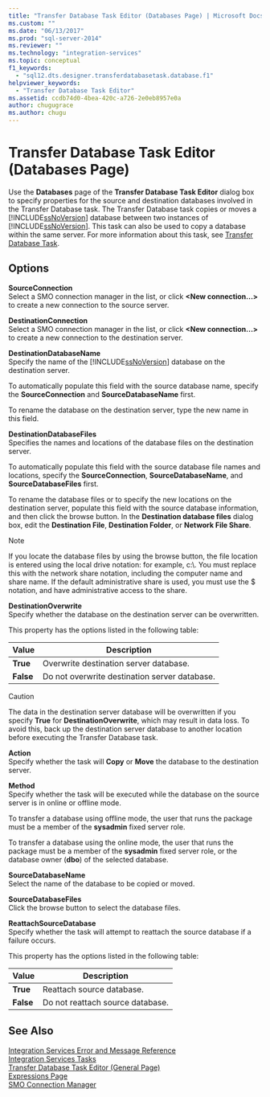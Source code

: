 ```yaml
---
title: "Transfer Database Task Editor (Databases Page) | Microsoft Docs"
ms.custom: ""
ms.date: "06/13/2017"
ms.prod: "sql-server-2014"
ms.reviewer: ""
ms.technology: "integration-services"
ms.topic: conceptual
f1_keywords: 
  - "sql12.dts.designer.transferdatabasetask.database.f1"
helpviewer_keywords: 
  - "Transfer Database Task Editor"
ms.assetid: ccdb74d0-4bea-420c-a726-2e0eb8957e0a
author: chugugrace
ms.author: chugu
---
```

# Transfer Database Task Editor (Databases Page)
  Use the **Databases** page of the **Transfer Database Task Editor** dialog box to specify properties for the source and destination databases involved in the Transfer Database task. The Transfer Database task copies or moves a [!INCLUDE[ssNoVersion](../includes/ssnoversion-md.md)] database between two instances of [!INCLUDE[ssNoVersion](../includes/ssnoversion-md.md)]. This task can also be used to copy a database within the same server. For more information about this task, see [Transfer Database Task](control-flow/transfer-database-task.md).  
  
## Options  
 **SourceConnection**  
 Select a SMO connection manager in the list, or click **\<New connection...>** to create a new connection to the source server.  
  
 **DestinationConnection**  
 Select a SMO connection manager in the list, or click **\<New connection...>** to create a new connection to the destination server.  
  
 **DestinationDatabaseName**  
 Specify the name of the [!INCLUDE[ssNoVersion](../includes/ssnoversion-md.md)] database on the destination server.  
  
 To automatically populate this field with the source database name, specify the **SourceConnection** and **SourceDatabaseName** first.  
  
 To rename the database on the destination server, type the new name in this field.  
  
 **DestinationDatabaseFiles**  
 Specifies the names and locations of the database files on the destination server.  
  
 To automatically populate this field with the source database file names and locations, specify the **SourceConnection**, **SourceDatabaseName**, and **SourceDatabaseFiles** first.  
  
 To rename the database files or to specify the new locations on the destination server, populate this field with the source database information, and then click the browse button. In the **Destination database files** dialog box, edit the **Destination File**, **Destination Folder**, or **Network File Share**.  
  
> [!NOTE]  
>  If you locate the database files by using the browse button, the file location is entered using the local drive notation: for example, c:\\. You must replace this with the network share notation, including the computer name and share name. If the default administrative share is used, you must use the $ notation, and have administrative access to the share.  
  
 **DestinationOverwrite**  
 Specify whether the database on the destination server can be overwritten.  
  
 This property has the options listed in the following table:  
  
|Value|Description|  
|-----------|-----------------|  
|**True**|Overwrite destination server database.|  
|**False**|Do not overwrite destination server database.|  
  
> [!CAUTION]  
>  The data in the destination server database will be overwritten if you specify **True** for **DestinationOverwrite**, which may result in data loss. To avoid this, back up the destination server database to another location before executing the Transfer Database task.  
  
 **Action**  
 Specify whether the task will **Copy** or **Move** the database to the destination server.  
  
 **Method**  
 Specify whether the task will be executed while the database on the source server is in online or offline mode.  
  
 To transfer a database using offline mode, the user that runs the package must be a member of the **sysadmin** fixed server role.  
  
 To transfer a database using the online mode, the user that runs the package must be a member of the **sysadmin** fixed server role, or the database owner (**dbo**) of the selected database.  
  
 **SourceDatabaseName**  
 Select the name of the database to be copied or moved.  
  
 **SourceDatabaseFiles**  
 Click the browse button to select the database files.  
  
 **ReattachSourceDatabase**  
 Specify whether the task will attempt to reattach the source database if a failure occurs.  
  
 This property has the options listed in the following table:  
  
|Value|Description|  
|-----------|-----------------|  
|**True**|Reattach source database.|  
|**False**|Do not reattach source database.|  
  
## See Also  
 [Integration Services Error and Message Reference](../../2014/integration-services/integration-services-error-and-message-reference.md)   
 [Integration Services Tasks](control-flow/integration-services-tasks.md)   
 [Transfer Database Task Editor &#40;General Page&#41;](general-page-of-integration-services-designers-options.md)   
 [Expressions Page](expressions/expressions-page.md)   
 [SMO Connection Manager](connection-manager/smo-connection-manager.md)  
  
  
